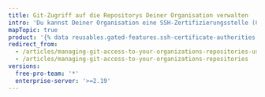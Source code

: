 ```yaml
---
title: Git-Zugriff auf die Repositorys Deiner Organisation verwalten
intro: 'Du kannst Deiner Organisation eine SSH-Zertifizierungsstelle (CA) hinzufügen und erlauben, dass Mitglieder über Git mit den von der SSH-Zertifizierungsstelle signierten Schlüsseln auf die Repositorys der Organisation zugreifen können.'
mapTopic: true
product: '{% data reusables.gated-features.ssh-certificate-authorities %}'
redirect_from:
  - /articles/managing-git-access-to-your-organizations-repositories-using-ssh-certificate-authorities/
  - /articles/managing-git-access-to-your-organizations-repositories
versions:
  free-pro-team: '*'
  enterprise-server: '>=2.19'
---
```


